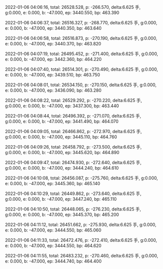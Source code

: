 2022-01-06 04:06:16, total: 26528.528, p: -266.570, delta:6.625 手, g:0.000, e: 0.000, b: -47.000, ep: 3440.550, bp: 463.390

2022-01-06 04:06:37, total: 26516.327, p: -268.770, delta:6.625 手, g:0.000, e: 0.000, b: -47.000, ep: 3440.350, bp: 463.640

2022-01-06 04:06:58, total: 26516.873, p: -270.190, delta:6.625 手, g:0.000, e: 0.000, b: -47.000, ep: 3440.370, bp: 463.820

2022-01-06 04:07:19, total: 26495.452, p: -271.400, delta:6.625 手, g:0.000, e: 0.000, b: -47.000, ep: 3442.360, bp: 464.220

2022-01-06 04:07:40, total: 26514.301, p: -270.490, delta:6.625 手, g:0.000, e: 0.000, b: -47.000, ep: 3439.510, bp: 463.750

2022-01-06 04:08:01, total: 26534.150, p: -270.150, delta:6.625 手, g:0.000, e: 0.000, b: -47.000, ep: 3436.090, bp: 463.280

2022-01-06 04:08:22, total: 26529.292, p: -270.220, delta:6.625 手, g:0.000, e: 0.000, b: -47.000, ep: 3437.300, bp: 463.440

2022-01-06 04:08:44, total: 26496.392, p: -271.070, delta:6.625 手, g:0.000, e: 0.000, b: -47.000, ep: 3441.490, bp: 464.070

2022-01-06 04:09:05, total: 26466.862, p: -272.970, delta:6.625 手, g:0.000, e: 0.000, b: -47.000, ep: 3445.110, bp: 464.760

2022-01-06 04:09:26, total: 26458.792, p: -273.500, delta:6.625 手, g:0.000, e: 0.000, b: -47.000, ep: 3445.620, bp: 464.890

2022-01-06 04:09:47, total: 26474.930, p: -272.640, delta:6.625 手, g:0.000, e: 0.000, b: -47.000, ep: 3444.240, bp: 464.610

2022-01-06 04:10:08, total: 26456.087, p: -275.760, delta:6.625 手, g:0.000, e: 0.000, b: -47.000, ep: 3445.360, bp: 465.140

2022-01-06 04:10:29, total: 26449.862, p: -273.640, delta:6.625 手, g:0.000, e: 0.000, b: -47.000, ep: 3447.240, bp: 465.110

2022-01-06 04:10:50, total: 26448.065, p: -276.230, delta:6.625 手, g:0.000, e: 0.000, b: -47.000, ep: 3445.370, bp: 465.200

2022-01-06 04:11:12, total: 26451.662, p: -275.930, delta:6.625 手, g:0.000, e: 0.000, b: -47.000, ep: 3444.550, bp: 465.060

2022-01-06 04:11:33, total: 26472.476, p: -272.410, delta:6.625 手, g:0.000, e: 0.000, b: -47.000, ep: 3444.550, bp: 464.620

2022-01-06 04:11:55, total: 26483.232, p: -270.460, delta:6.625 手, g:0.000, e: 0.000, b: -47.000, ep: 3444.740, bp: 464.400